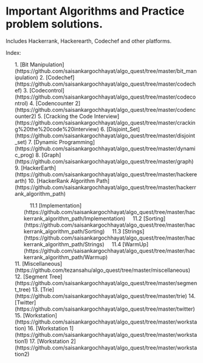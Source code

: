 # Important Algorithms and Practice problem solutions.  
Includes Hackerrank, Hackerearth, Codechef and other platforms.

Index:

<ol>
1.  [Bit Manipulation](https://github.com/saisankargochhayat/algo_quest/tree/master/bit_manipulation)
2.  [Codechef](https://github.com/saisankargochhayat/algo_quest/tree/master/codechef)
3.  [Codecontrol](https://github.com/saisankargochhayat/algo_quest/tree/master/codecontrol)
4.  [Codencounter 2](https://github.com/saisankargochhayat/algo_quest/tree/master/codencounter2)
5.  [Cracking the Code Interview](https://github.com/saisankargochhayat/algo_quest/tree/master/cracking%20the%20code%20interview)
6.  [Disjoint_Set](https://github.com/saisankargochhayat/algo_quest/tree/master/disjoint_set)
7.  [Dynamic Programming](https://github.com/saisankargochhayat/algo_quest/tree/master/dynamic_prog)
8.  [Graph](https://github.com/saisankargochhayat/algo_quest/tree/master/graph)
9. [HackerEarth](https://github.com/saisankargochhayat/algo_quest/tree/master/hackerearth)
10. [HackerRank Algorithm Path](https://github.com/saisankargochhayat/algo_quest/tree/master/hackerrank_algorithm_path)
<ol>
&nbsp;&nbsp;&nbsp;&nbsp;11.1 [Implementation](https://github.com/saisankargochhayat/algo_quest/tree/master/hackerrank_algorithm_path/Implementation)
&nbsp;&nbsp;&nbsp;&nbsp;11.2 [Sorting](https://github.com/saisankargochhayat/algo_quest/tree/master/hackerrank_algorithm_path/Sorting)
&nbsp;&nbsp;&nbsp;&nbsp;11.3 [Strings](https://github.com/saisankargochhayat/algo_quest/tree/master/hackerrank_algorithm_path/Strings)
&nbsp;&nbsp;&nbsp;&nbsp;11.4 [WarmUp](https://github.com/saisankargochhayat/algo_quest/tree/master/hackerrank_algorithm_path/Warmup)
</ol>
11. [Miscellaneous](https://github.com/tezansahu/algo_quest/tree/master/miscellaneous)    
12. [Segment Tree](https://github.com/saisankargochhayat/algo_quest/tree/master/segment_tree)
13. [Trie](https://github.com/saisankargochhayat/algo_quest/tree/master/trie)
14. [Twitter](https://github.com/saisankargochhayat/algo_quest/tree/master/twitter)
15. [Workstation](https://github.com/saisankargochhayat/algo_quest/tree/master/workstation)
16. [Workstation 1](https://github.com/saisankargochhayat/algo_quest/tree/master/workstation1)
17. [Workstation 2](https://github.com/saisankargochhayat/algo_quest/tree/master/workstation2)
</ol>